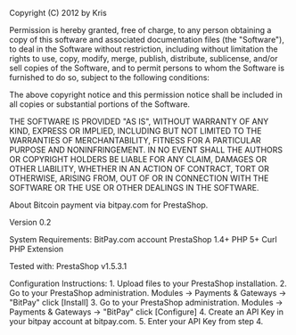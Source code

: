 Copyright (C) 2012 by Kris

Permission is hereby granted, free of charge, to any person obtaining a copy
of this software and associated documentation files (the "Software"), to deal
in the Software without restriction, including without limitation the rights
to use, copy, modify, merge, publish, distribute, sublicense, and/or sell
copies of the Software, and to permit persons to whom the Software is
furnished to do so, subject to the following conditions:

The above copyright notice and this permission notice shall be included in
all copies or substantial portions of the Software.

THE SOFTWARE IS PROVIDED "AS IS", WITHOUT WARRANTY OF ANY KIND, EXPRESS OR
IMPLIED, INCLUDING BUT NOT LIMITED TO THE WARRANTIES OF MERCHANTABILITY,
FITNESS FOR A PARTICULAR PURPOSE AND NONINFRINGEMENT. IN NO EVENT SHALL THE
AUTHORS OR COPYRIGHT HOLDERS BE LIABLE FOR ANY CLAIM, DAMAGES OR OTHER
LIABILITY, WHETHER IN AN ACTION OF CONTRACT, TORT OR OTHERWISE, ARISING FROM,
OUT OF OR IN CONNECTION WITH THE SOFTWARE OR THE USE OR OTHER DEALINGS IN
THE SOFTWARE.

About
	Bitcoin payment via bitpay.com for PrestaShop.

Version 0.2
	
System Requirements:
	BitPay.com account
	PrestaShop 1.4+
	PHP 5+
	Curl PHP Extension

Tested with:
  PrestaShop v1.5.3.1

Configuration Instructions:
	1. Upload files to your PrestaShop installation.
	2. Go to your PrestaShop administration. Modules -> Payments & Gateways -> "BitPay" click [Install]
	3. Go to your PrestaShop administration. Modules -> Payments & Gateways -> "BitPay" click [Configure]
	4. Create an API Key in your bitpay account at bitpay.com.
	5. Enter your API Key from step 4.
